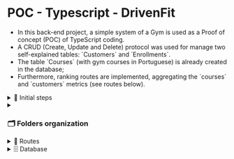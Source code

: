 <h1> POC - Typescript - DrivenFit </h1>
<ul> 
    <li> In this back-end project, a simple system of a Gym is used as a Proof of concept (POC) of TypeScript coding.</li>
    <li>A CRUD (Create, Update and Delete) protocol was used for manage two self-explained tables: `Customers` and `Enrollments`.</li>
    <li>The table `Courses` (with gym courses in Portuguese) is already created in the database;</li>
    <li>Furthermore, ranking routes are implemented, aggregating the `courses` and `customers` metrics (see routes below).</li>
</ul>

<details>
    <summary>
        👣 Initial steps
    </summary>

<h3> Install all dependencies </h3>

```bash
    npm i 
```
### Run the server API locally
```bash
    npm run dev
```
### Build the application (for deploy)
```bash
    npm run build
```
### Start the application (for deploy)
```bash
    npm run start
```

- You'll also need to download the database structure (see database section below)

</details>

<details>

<summary>
<h3>🗂 Folders organization </h3>
</summary>

```
    ├── README.md
    ├── package-lock.json
    ├── package.json
    ├── 📁 src
    │   ├── 📁 controllers
    │   │   ├── courses.controllers.ts
    │   │   ├── customers.controllers.ts
    │   │   └── enrollments.controllers.ts
    │   ├── 📁 database
    │   │   ├── connectionDB.ts
    │   │   └── dbdiagram.png
    │   ├── index.ts
    │   ├── 📁 middlewares
    │   │   ├── courses.middlewares.ts
    │   │   ├── customers.middleware.ts
    │   │   └── schemas.validation.ts
    │   ├── 📁 protocols
    │   │   ├── courses-rank.ts
    │   │   ├── customer.ts
    │   │   ├── customers-rank.ts
    │   │   └── enrollment.ts
    │   ├── 📁 repositories
    │   │   ├── courses.repository.ts
    │   │   ├── customers.repository.ts
    │   │   └── enrollments.repository.ts
    │   ├── 📁 routes
    │   │   ├── courses.routes.ts
    │   │   ├── customers.routes.ts
    │   │   ├── enrollments.routes.ts
    │   │   └── index.ts
    │   ├── 📁 schemas
    │   │   ├── customer.schema.ts
    │   │   ├── enrollment.schema.ts
    │   │   └── top-query.schema.ts
    │   └── 📁 services
    └── tsconfig.json
```

</details>

<details>
    <summary>🧭 Routes</summary>

<h2> Customers routes </h2>

- Registering a customer
    - POST `/register`
    - Send customer via body as follow
    
    ```JSON
    {
        "name": "Customer Name",
        "email": "test@test.com",
        "cpf": "12345678910"
    }
    ```

    - If succeed, receive an answer in the format:

    ```JSON
    {
        "message": "Customer Name was registered!"
    }
    ```

<h2> Enrolments routes </h2>

- Enrolling a customer
    - 


</details>

<details>
    <summary>
    🗄️ Database
    </summary>

- Database structure

    <img src="https://github.com/erickssguerra/poc-typescript/blob/main/src/database/dbdiagram.png" alt="database diagram">

- Database dump

    [Dump file](https://github.com/erickssguerra/poc-typescript/blob/main/src/database/dump.sql)

</details>
